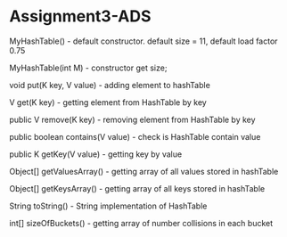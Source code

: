 # Assignment3-ADS
MyHashTable() - default constructor. default size = 11, default load factor 0.75

MyHashTable(int M) - constructor get size;

void put(K key, V value) - adding element to hashTable

V get(K key) - getting element from HashTable by key

public V remove(K key) - removing element from HashTable by key

public boolean contains(V value) - check is HashTable contain value

public K getKey(V value) - getting key by value

Object[] getValuesArray() - getting array of all values stored in hashTable

Object[] getKeysArray() - getting array of all keys stored in hashTable

String toString() - String implementation of HashTable

int[] sizeOfBuckets() - getting array of number collisions in each bucket
